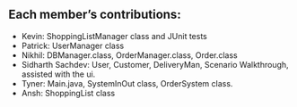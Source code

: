 ## Each member’s contributions:
- Kevin: ShoppingListManager class and JUnit tests
- Patrick: UserManager class
- Nikhil: DBManager.class, OrderManager.class, Order.class
- Sidharth Sachdev: User, Customer, DeliveryMan, Scenario Walkthrough, assisted with the ui.
- Tyner: Main.java, SystemInOut class, OrderSystem class.
- Ansh: ShoppingList class
